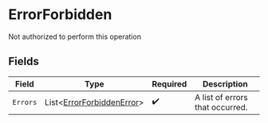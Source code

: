 # ErrorForbidden

Not authorized to perform this operation


## Fields

| Field                                                                       | Type                                                                        | Required                                                                    | Description                                                                 |
| --------------------------------------------------------------------------- | --------------------------------------------------------------------------- | --------------------------------------------------------------------------- | --------------------------------------------------------------------------- |
| `Errors`                                                                    | List<[ErrorForbiddenError](../../Models/Components/ErrorForbiddenError.md)> | :heavy_check_mark:                                                          | A list of errors that occurred.                                             |